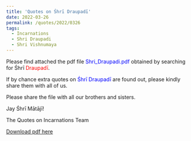 ```yaml
---
title: 'Quotes on Śhrī Draupadī'
date: 2022-03-26
permalink: /quotes/2022/0326
tags:
  - Incarnations
  - Shri Draupadi
  - Shri Vishnumaya
---
```


Please find attached the pdf file <font color="blue">Shri_Draupadi.pdf</font> obtained by searching for Śhrī <font color="red">Draupadī</font>.   

If by chance extra quotes on <font color="blue">Śhrī Draupadī</font> are found out, please kindly share them with all of us.  

Please share the file with all our brothers and sisters.  

Jay Śhrī Mātājī!  

The Quotes on Incarnations Team  

[Download pdf here](http://seven-teams.github.io/files/Shri_Draupadi.pdf)